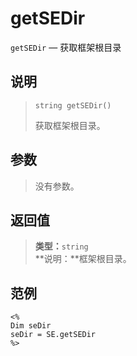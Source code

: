 getSEDir
========
`getSEDir` &mdash; 获取框架根目录

说明
----
>     string getSEDir()
> 获取框架根目录。

参数
----
> 没有参数。

返回值
------
> **类型：**`string`  
> **说明：**框架根目录。

范例
----
>
    <% 
    Dim seDir
    seDir = SE.getSEDir 
    %>